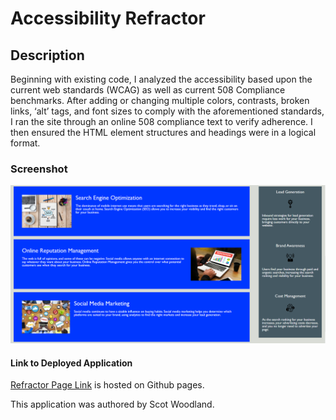# Accessibility Refractor

## Description

Beginning with existing code, I analyzed the accessibility based upon the current web standards (WCAG) as well as current 508 Compliance benchmarks. After adding or changing multiple colors, contrasts, broken links, ‘alt’ tags, and font sizes to comply with the aforementioned standards, I ran the site through an online 508 compliance text to verify adherence. I then ensured the HTML element structures and headings were in a logical format.

### Screenshot
![Screenshot of Refractor Page](./assets/images/ScreenCapture.png)

#### Link to Deployed Application
[Refractor Page Link](https://scotwoodland.github.io/homework_repo/) is hosted on Github pages.

This application was authored by Scot Woodland.